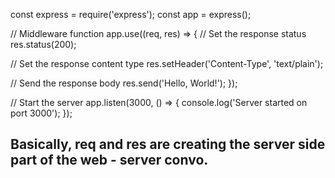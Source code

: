 const express = require('express');
const app = express();

// Middleware function
app.use((req, res) => {
  // Set the response status
  res.status(200);

  // Set the response content type
  res.setHeader('Content-Type', 'text/plain');

  // Send the response body
  res.send('Hello, World!');
});

// Start the server
app.listen(3000, () => {
  console.log('Server started on port 3000');
});


## Basically, req and res are creating the server side part of the web - server convo. 

